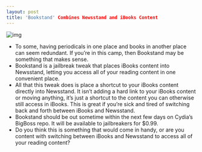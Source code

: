 ```yaml
---
layout: post
title: 'Bookstand' Combines Newsstand and iBooks Content
---
```

![img](http://media.idownloadblog.com/wp-content/uploads/2012/02/Bookstand-Screen.jpg)
* To some, having periodicals in one place and books in another place can seem redundant. If you’re in this camp, then Bookstand may be something that makes sense.
* Bookstand is a jailbreak tweak that places iBooks content into Newsstand, letting you access all of your reading content in one convenient place.
* All that this tweak does is place a shortcut to your iBooks content directly into Newsstand. It isn’t adding a hard link to your iBooks content or moving anything, it’s just a shortcut to the content you can otherwise still access in iBooks. This is great if you’re sick and tired of switching back and forth between iBooks and Newsstand.
* Bookstand should be out sometime within the next few days on Cydia’s BigBoss repo. It will be available to jailbreakers for $0.99.
* Do you think this is something that would come in handy, or are you content with switching between iBooks and Newsstand to access all of your reading content?

